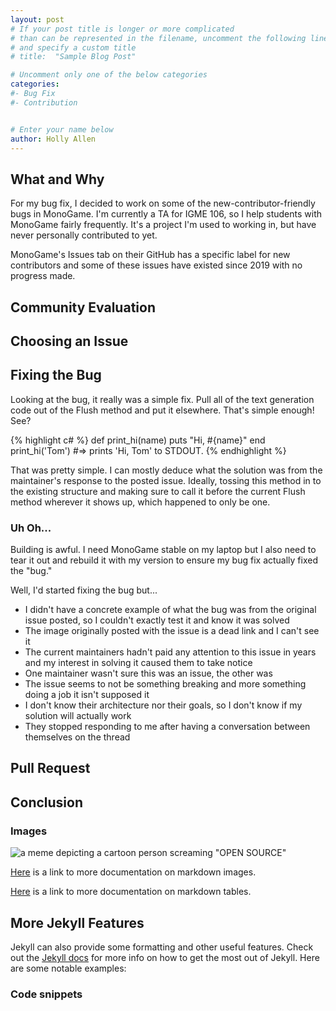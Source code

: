 ```yaml
---
layout: post
# If your post title is longer or more complicated
# than can be represented in the filename, uncomment the following line
# and specify a custom title
# title:  "Sample Blog Post"

# Uncomment only one of the below categories
categories: 
#- Bug Fix
#- Contribution


# Enter your name below
author: Holly Allen
---
```

## What and Why
For my bug fix, I decided to work on some of the new-contributor-friendly bugs in MonoGame. I'm currently a TA for IGME 106, so I help students with MonoGame fairly frequently. It's a project I'm used to working in, but have never personally contributed to yet. 

MonoGame's Issues tab on their GitHub has a specific label for new contributors and some of these issues have existed since 2019 with no progress made.

## Community Evaluation

## Choosing an Issue

## Fixing the Bug
Looking at the bug, it really was a simple fix. Pull all of the text generation code out of the Flush method and put it elsewhere. That's simple enough! See?

{% highlight c# %}
def print_hi(name)
  puts "Hi, #{name}"
end
print_hi('Tom')
#=> prints 'Hi, Tom' to STDOUT.
{% endhighlight %}

That was pretty simple. I can mostly deduce what the solution was from the maintainer's response to the posted issue. Ideally, tossing this method in to the existing structure and making sure to call it before the current Flush method wherever it shows up, which happened to only be one.

### Uh Oh...
Building is awful. I need MonoGame stable on my laptop but I also need to tear it out and rebuild it with my version to ensure my bug fix actually fixed the "bug."

Well, I'd started fixing the bug but...
- I didn't have a concrete example of what the bug was from the original issue posted, so I couldn't exactly test it and know it was solved
- The image originally posted with the issue is a dead link and I can't see it
- The current maintainers hadn't paid any attention to this issue in years and my interest in solving it caused them to take notice
- One maintainer wasn't sure this was an issue, the other was
- The issue seems to not be something breaking and more something doing a job it isn't supposed it
- I don't know their architecture nor their goals, so I don't know if my solution will actually work
- They stopped responding to me after having a conversation between themselves on the thread

## Pull Request

## Conclusion

### Images

![a meme depicting a cartoon person screaming "OPEN SOURCE"](https://ankitrokdeonsns.github.io/assets/img/open_source.jpeg)


[Here](https://www.markdownguide.org/basic-syntax/#images-1) is a link to more documentation on markdown images.

[Here](https://www.markdownguide.org/extended-syntax/#tables) is a link to more documentation on markdown tables.

## More Jekyll Features
Jekyll can also provide some formatting and other useful features. Check out the [Jekyll docs][jekyll-docs] for more info on how to get the most out of Jekyll. Here are some notable examples:


### Code snippets




[jekyll-docs]: https://jekyllrb.com/docs/home
